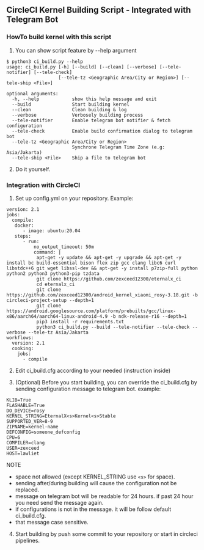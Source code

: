 ## CircleCI Kernel Building Script - Integrated with Telegram Bot
### HowTo build kernel with this script
1. You can show script feature by --help argument
```
$ python3 ci_build.py --help
usage: ci_build.py [-h] [--build] [--clean] [--verbose] [--tele-notifier] [--tele-check]
                   [--tele-tz <Geographic Area/City or Region>] [--tele-ship <File>]

optional arguments:
  -h, --help            show this help message and exit
  --build               Start building kernel
  --clean               Clean building & log
  --verbose             Verbosely building process
  --tele-notifier       Enable telegram bot notifier & fetch configuration
  --tele-check          Enable build confirmation dialog to telegram bot
  --tele-tz <Geographic Area/City or Region>
                        Synchrone Telegram Time Zone (e.g: Asia/Jakarta)
  --tele-ship <File>    Ship a file to telegram bot
```
2. Do it yourself.
### Integration with CircleCI
1. Set up config.yml on your repository. Example:
```
version: 2.1
jobs:
  compile:
   docker:
      - image: ubuntu:20.04
   steps:
      - run:
          no_output_timeout: 50m
          command: |
           apt-get -y update && apt-get -y upgrade && apt-get -y install bc build-essential bison flex zip gcc clang libc6 curl libstdc++6 git wget libssl-dev && apt-get -y install p7zip-full python python2 python3 python3-pip tzdata
           git clone https://github.com/zexceed12300/eternalx_ci
           cd eternalx_ci
           git clone https://github.com/zexceed12300/android_kernel_xiaomi_rosy-3.18.git -b circleci-project-setup --depth=1
           git clone https://android.googlesource.com/platform/prebuilts/gcc/linux-x86/aarch64/aarch64-linux-android-4.9 -b ndk-release-r16 --depth=1
           pip3 install -r requirements.txt   
           python3 ci_build.py --build --tele-notifier --tele-check --verbose --tele-tz Asia/Jakarta
workflows:
  version: 2.1
  cooking:
    jobs:
      - compile
```
2. Edit ci_build.cfg according to your needed (instruction inside)

3. (Optional) Before you start building, you can override the ci_build.cfg by sending configuration message to telegram bot. example:
```
KLIB=True
FLASHABLE=True
DO_DEVICE=rosy
KERNEL_STRING=EternalX<s>Kernel<s>Stable
SUPPORTED_VER=8-9
ZIPNAME=kernel-name
DEFCONFIG=someone_defconfig
CPU=6
COMPILER=clang
USER=zexceed
HOST=lawliet
```
NOTE
* space not allowed (except KERNEL_STRING use ```<s>``` for space).
* sending after/during building will cause the configuration not be replaced.
* message on telegram bot will be readable for 24 hours. if past 24 hour you need send the message again.
* if configurations is not in the message. it will be follow default ci_build.cfg.
* that message case sensitive.

4. Start building by push some commit to your repository or start in circleci pipelines.
